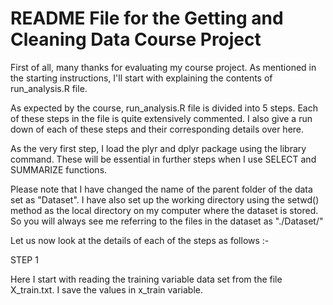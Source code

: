 # README File for the Getting and Cleaning Data Course Project

First of all, many thanks for evaluating my course project. As mentioned in the starting instructions, I'll start with explaining the contents of run_analysis.R file.

As expected by the course, run_analysis.R file is divided into 5 steps. Each of these steps in the file is quite extensively commented. I also give a run down of each of these steps and their corresponding details over here.

As the very first step, I load the plyr and dplyr package using the library command. These will be essential in further steps when I use SELECT and SUMMARIZE functions.

Please note that I have changed the name of the parent folder of the data set as "Dataset". I have also set up the working directory using the setwd() method as the local directory on my computer where the dataset is stored. So you will always see me referring to the files in the dataset as "./Dataset/<path to the file>"

Let us now look at the details of each of the steps as follows :-
 
STEP 1 

Here I start with reading the training variable data set from the file X_train.txt. I save the values in x_train variable. 
 

